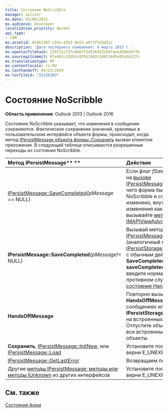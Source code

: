 ```yaml
---
title: Состояние NoScribble
manager: soliver
ms.date: 03/09/2015
ms.audience: Developer
localization_priority: Normal
api_type:
- COM
ms.assetid: 0246138f-c55e-4353-8e53-e973f524d52c
description: 'Дата последнего изменения: 9 марта 2015 г.'
ms.openlocfilehash: 239f11cf27cdebff3d51645319d7ada3b9bb9ff6
ms.sourcegitcommit: 8fe462c32b91c87911942c188f3445e85a54137c
ms.translationtype: MT
ms.contentlocale: ru-RU
ms.lasthandoff: 04/23/2019
ms.locfileid: "32326203"
---
```

# <a name="noscribble-state"></a>Состояние NoScribble

  
  
**Область применения**: Outlook 2013 | Outlook 2016 
  
Состояние NoScribble указывает, что изменения в сообщении сохраняются. Фактическое сохранение значений, хранимых в пользовательском интерфейсе объекта формы, происходит, когда метод [IPersistMessage объекта формы::Сохранить](ipersistmessage-save.md) вызван клиентом приложения. В следующей таблице описываются разрешенные переходы из состояния NoScribble. 
  
|Метод IPersistMessage** **|**Действие**|**Новое состояние**|
|:-----|:-----|:-----|
|[IPersistMessage::SaveCompleted](ipersistmessage-savecompleted.md)_(pMessage ==_ NULL)  <br/> |Если _флаг fSameAsLoad_ был TRUE на [вызове IPersistMessage::Сохранить,](ipersistmessage-save.md) из-за чего форма была в состоянии NoScribble и сообщение изменено, внутренне помечайте изменения как сохраненные и вызывайте [метод IMAPIViewAdviseSink::OnSaved.](imapiviewadvisesink-onsaved.md)  <br/> |[Normal](normal-state.md) <br/> |
|**IPersistMessage::SaveCompleted**_(pMessage!=_ NULL)  <br/> |Вызывай метод [IPersistMessage::HandsOffMessage](ipersistmessage-handsoffmessage.md) (аналогичный методу OLE [IPersistStorage::HandsOffStorage)](https://msdn.microsoft.com/library/1e5ef26f-d8e7-4fa6-bfc4-19dace35314d%28Office.15%29.aspx) с обычным действием **SaveCompleted.** Если **saveCompleted** был успешным, введите нормальное состояние. В противном случае введите [состояние HandsOffAfterSave.](handsoffaftersave-state.md)  <br/> |Нормальный или HandsOffAfterSave  <br/> |
|**HandsOffMessage** <br/> |Повторно вызывает метод **HandsOffMessage** на встроенных сообщениях или метод OLE **IPersistStorage::HandsOffStorage** на встроенных объектах OLE. Отпустите объект сообщения и все встроенные сообщения или объекты.  <br/> |HandsOffAfterSave  <br/> |
|**Сохранить**, [IPersistMessage::InitNew](ipersistmessage-initnew.md), или [IPersistMessage::Load](ipersistmessage-load.md) <br/> |Установите последнюю ошибку и верни E_UNEXPECTED.  <br/> |NoScribble  <br/> |
|[IPersistMessage::GetLastError](ipersistmessage-getlasterror.md) <br/> |Возвращаем последнюю ошибку.  <br/> |NoScribble  <br/> |
|Другие [методы IPersistMessage: методы или методы IUnknown](ipersistmessageiunknown.md) из других интерфейсов  <br/> |Установите последнюю ошибку и верни E_UNEXPECTED.  <br/> |NoScribble  <br/> |
   
## <a name="see-also"></a>См. также



[Состояния форм](form-states.md)

